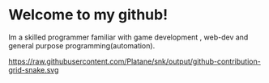 # Welcome to my github!

Im a skilled programmer familiar with game development , web-dev and general purpose programming(automation).

https://raw.githubusercontent.com/Platane/snk/output/github-contribution-grid-snake.svg
